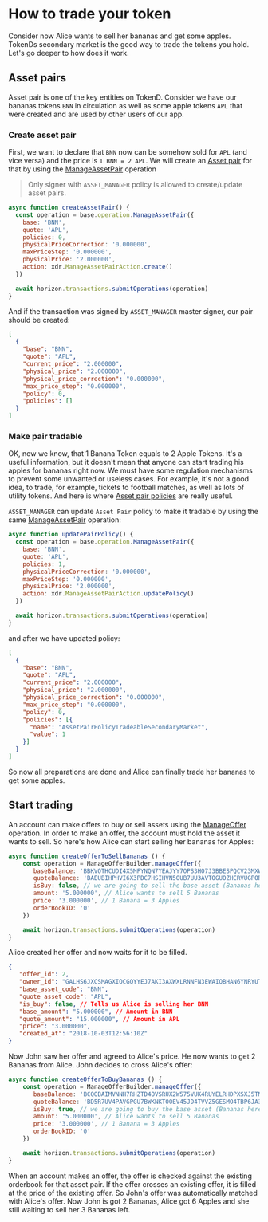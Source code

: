 # How to trade your token

Consider now Alice wants to sell her bananas and get some apples. TokenDs secondary market is the good way to trade 
the tokens you hold. Let's go deeper to how does it work.

## Asset pairs

Asset pair is one of the key entities on TokenD. Consider we have our bananas tokens `BNN` in circulation as well as some 
apple tokens `APL` that were created and are used by other users of our app.

### Create asset pair

First, we want to declare that `BNN` now can be somehow sold for `APL` (and vice versa) and the price is `1 BNN = 2 APL`.
We will create an [Asset pair][2] for that by using the [ManageAssetPair][4] operation

> Only signer with `ASSET_MANAGER` policy is allowed to create/update asset pairs.

```javascript
async function createAssetPair() {
  const operation = base.operation.ManageAssetPair({
    base: 'BNN',
    quote: 'APL',
    policies: 0,
    physicalPriceCorrection: '0.000000',
    maxPriceStep: '0.000000',
    physicalPrice: '2.000000',
    action: xdr.ManageAssetPairAction.create()
  })

  await horizon.transactions.submitOperations(operation)
}
```

And if the transaction was signed by `ASSET_MANAGER` master signer, our pair should be created:

```json
[
  {
    "base": "BNN",
    "quote": "APL",
    "current_price": "2.000000",
    "physical_price": "2.000000",
    "physical_price_correction": "0.000000",
    "max_price_step": "0.000000",
    "policy": 0,
    "policies": []
  }
]
```

### Make pair tradable

OK, now we know, that 1 Banana Token equals to 2 Apple Tokens. It's a useful information, but it doesn't mean that 
anyone can start trading his apples for bananas right now. We must have some regulation mechanisms to prevent some
unwanted or useless cases. For example, it's not a good idea, to trade, for example, tickets to football matches, 
as well as lots of utility tokens. And here is where [Asset pair policies][3] are really useful.

`ASSET_MANAGER` can update `Asset Pair` policy to make it tradable by using the same [ManageAssetPair][4] operation:

```javascript
async function updatePairPolicy() {
  const operation = base.operation.ManageAssetPair({
    base: 'BNN',
    quote: 'APL',
    policies: 1,
    physicalPriceCorrection: '0.000000',
    maxPriceStep: '0.000000',
    physicalPrice: '2.000000',
    action: xdr.ManageAssetPairAction.updatePolicy()
  })

  await horizon.transactions.submitOperations(operation)
}
```

and after we have updated policy:

```json
[
  {
    "base": "BNN",
    "quote": "APL",
    "current_price": "2.000000",
    "physical_price": "2.000000",
    "physical_price_correction": "0.000000",
    "max_price_step": "0.000000",
    "policy": 0,
    "policies": [{
      "name": "AssetPairPolicyTradeableSecondaryMarket",
      "value": 1
    }]
  }
]
```

So now all preparations are done and Alice can finally trade her bananas to get some apples.

## Start trading

An account can make offers to buy or sell assets using the [ManageOffer][5] operation. In order to make an offer, 
the account must hold the asset it wants to sell. So here's how Alice can start selling her bananas for Apples:

```javascript
async function createOfferToSellBananas () {
    const operation = ManageOfferBuilder.manageOffer({
       baseBalance: 'BBKVOTHCUDI4X5MFYNQN7YEAJYY7OPS3HO7J3BBESPQCV23MXW7LLMKR', // Alice's bananas balance ID
       quoteBalance: 'BAEUBIHPHVI6X3PDC7HSIHVN5OUB7UU3AVTOGUOZHCRVUGPORPIIHS44', // Alice's apples balance ID
       isBuy: false, // we are going to sell the base asset (Bananas here)
       amount: '5.000000', // Alice wants to sell 5 Bananas
       price: '3.000000', // 1 Banana = 3 Apples
       orderBookID: '0'
    })

    await horizon.transactions.submitOperations(operation)
}
```

Alice created her offer and now waits for it to be filled. 

```json
{
   "offer_id": 2,
   "owner_id": "GALHS6JXCSMAGXIOCGQYYEJ7AKI3AXWXLRNNFN3EWAIQBHAN6YNRYUTK", // Alice's account id
   "base_asset_code": "BNN",
   "quote_asset_code": "APL",
   "is_buy": false, // Tells us Alice is selling her BNN
   "base_amount": "5.000000", // Amount in BNN
   "quote_amount": "15.000000", // Amount in APL
   "price": "3.000000",
   "created_at": "2018-10-03T12:56:10Z"
}
```

Now John saw her offer and agreed to Alice's price. He now wants to get 2 Bananas from Alice. John decides to cross
Alice's offer:

```javascript
async function createOfferToBuyBananas () {
    const operation = ManageOfferBuilder.manageOffer({
       baseBalance: 'BCQOBAIMVNNH7RHZTD4OVSRUX2W575VUK4RUYELRHDPXSXJ5TMS2BHAV', // John's bananas balance ID
       quoteBalance: 'BD5R7UV4PAVGPGU7BWKNKTOOEV45JD4TVVZ5GESMO4TBP6JA3W2L4HMP', // John's apples balance ID
       isBuy: true, // we are going to buy the base asset (Bananas here)
       amount: '5.000000', // Alice wants to sell 5 Bananas
       price: '3.000000', // 1 Banana = 3 Apples
       orderBookID: '0'
    })

    await horizon.transactions.submitOperations(operation)
}
```

When an account makes an offer, the offer is checked against the existing orderbook for that asset pair. If the 
offer crosses an existing offer, it is filled at the price of the existing offer. So John's offer was automatically 
matched with Alice's offer. Now John is got 2 Bananas, Alice got 6 Apples and she still waiting to sell her 3 Bananas
left.

[1]: /tech/key_entities/signer.md
[2]: /coming_soon.md
[3]: /coming_soon.md
[4]: /coming_soon.md
[5]: /tech/operations/manage_offer.md

<!--2. Asset pairs-->
<!--3. Asset pair policies-->
<!--4. Manage asset pair op-->
